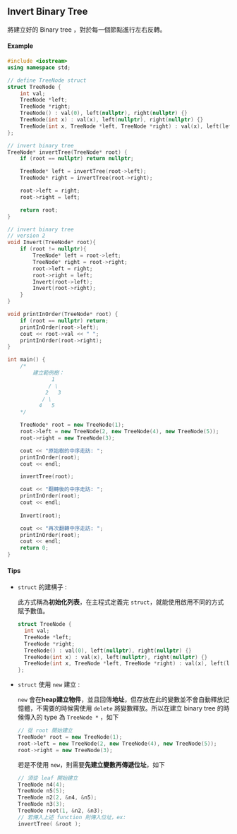 ## Invert Binary Tree

將建立好的 Binary tree ，對於每一個節點進行左右反轉。



#### Example

```c++
#include <iostream>
using namespace std;

// define TreeNode struct
struct TreeNode {
    int val;
    TreeNode *left;
    TreeNode *right;
    TreeNode() : val(0), left(nullptr), right(nullptr) {}
    TreeNode(int x) : val(x), left(nullptr), right(nullptr) {}
    TreeNode(int x, TreeNode *left, TreeNode *right) : val(x), left(left), right(right) {}
};

// invert binary tree
TreeNode* invertTree(TreeNode* root) {
    if (root == nullptr) return nullptr;

    TreeNode* left = invertTree(root->left);
    TreeNode* right = invertTree(root->right);

    root->left = right;
    root->right = left;

    return root;
}

// invert binary tree
// version 2
void Invert(TreeNode* root){
    if (root != nullptr){
        TreeNode* left = root->left;
        TreeNode* right = root->right;
        root->left = right;
        root->right = left;
        Invert(root->left);
        Invert(root->right);
    }
}

void printInOrder(TreeNode* root) {
    if (root == nullptr) return;
    printInOrder(root->left);
    cout << root->val << " ";
    printInOrder(root->right);
}

int main() {
    /*
        建立範例樹：
              1
             / \
            2   3
           / \
          4   5
    */

    TreeNode* root = new TreeNode(1);
    root->left = new TreeNode(2, new TreeNode(4), new TreeNode(5));
    root->right = new TreeNode(3);

    cout << "原始樹的中序走訪: ";
    printInOrder(root);
    cout << endl;

    invertTree(root);

    cout << "翻轉後的中序走訪: ";
    printInOrder(root);
    cout << endl;
    
	Invert(root);

    cout << "再次翻轉中序走訪: ";
    printInOrder(root);
    cout << endl;
    return 0;
}
```



#### Tips

* `struct` 的建構子 :

  此方式稱為**初始化列表**，在主程式定義完 `struct`，就能使用啟用不同的方式賦予數值。

  ```c
  struct TreeNode {
    int val;
    TreeNode *left;
    TreeNode *right;
    TreeNode() : val(0), left(nullptr), right(nullptr) {}
    TreeNode(int x) : val(x), left(nullptr), right(nullptr) {}
    TreeNode(int x, TreeNode *left, TreeNode *right) : val(x), left(left), right(right) {}
  };
  ```

* `struct` 使用 `new` 建立 :

  `new` 會在**heap建立物件**，並且回傳**地址**，但存放在此的變數並不會自動釋放記憶體，不需要的時候需使用 `delete` 將變數釋放。所以在建立 binary tree 的時候傳入的 type 為 `TreeNode *` ，如下

  ```c++
  // 從 root 開始建立
  TreeNode* root = new TreeNode(1);
  root->left = new TreeNode(2, new TreeNode(4), new TreeNode(5));
  root->right = new TreeNode(3);
  ```

  若是不使用 `new`，則需要**先建立變數再傳遞位址**，如下

  ```c++
  // 須從 leaf 開始建立
  TreeNode n4(4);
  TreeNode n5(5);
  TreeNode n2(2, &n4, &n5);
  TreeNode n3(3);
  TreeNode root(1, &n2, &n3);
  // 若傳入上述 function 則傳入位址，ex:
  invertTree( &root );
  ```

  


